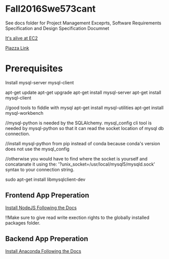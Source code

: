 # Fall2016Swe573cant
See docs folder for Project Management Exceprts, Software Requirements Specification and Design Specification Documnet

[It's alive at EC2](http://ht.cantuksavul.com:8000/)

[Piazza Link](https://piazza.com/boun.edu.tr/fall2016/swe573/home)

# Prerequisites

Install mysql-server mysql-client

apt-get update
apt-get upgrade
apt-get install mysql-server
apt-get install mysql-client

//good tools to fiddle with mysql
apt-get install mysql-utilities
apt-get install mysql-workbench

//mysql-python is needed by the SQLAlchemy. mysql_config cli tool is needed by mysql-python so that it can read the socket location of mysql db connection.

//install mysql-python from pip instead of conda because conda's version does not use the mysql_config

//otherwise you would have to find where the socket is yourself and concatanate it using the: '?unix_socket=/usr/local/mysql5/mysqld.sock' syntax to your connection string.

sudo apt-get install libmysqlclient-dev

## Frontend App Preperation

[Install NodeJS Following the Docs](https://nodejs.org/en/download/package-manager/)

!!Make sure to give read write exection rights to the globally installed packages folder.
 
## Backend App Preperation

[Install Anaconda Following the Docs](https://docs.continuum.io/anaconda/install)

